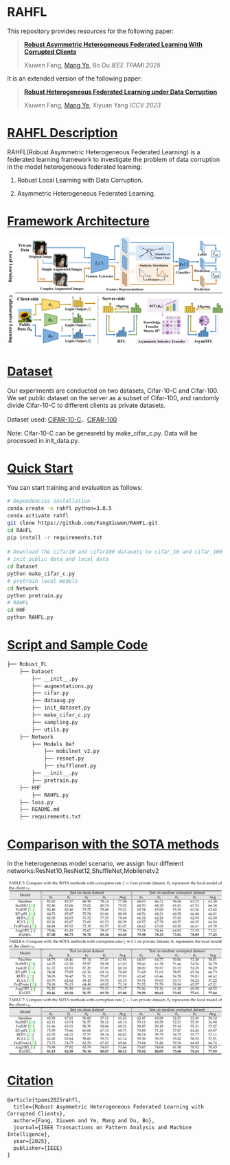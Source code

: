# RAHFL

This repository provides resources for the following paper:

> [**Robust Asymmetric Heterogeneous Federated Learning With Corrupted Clients**](https://ieeexplore.ieee.org/abstract/document/10833756)
> 
> Xiuwen Fang, [Mang Ye](https://marswhu.github.io/index.html), Bo Du *IEEE TPAMI 2025*

It is an extended version of the following paper:

> [**Robust Heterogeneous Federated Learning under Data Corruption**](https://openaccess.thecvf.com/content/ICCV2023/html/Fang_Robust_Heterogeneous_Federated_Learning_under_Data_Corruption_ICCV_2023_paper.html)
> 
> Xiuwen Fang, [Mang Ye](https://marswhu.github.io/index.html), Xiyuan Yang *ICCV 2023*

# [RAHFL Description](#contents)

RAHFL(Robust Asymmetric Heterogeneous Federated Learning) is a federated learning framework to investigate the problem of data corruption in the model heterogeneous federated learning:

1. Robust Local Learning with Data Corruption.

2. Asymmetric Heterogeneous Federated Learning.

# [Framework Architecture](#contents)

![](framework.png)

# [Dataset](#contents)

Our experiments are conducted on two datasets, Cifar-10-C and Cifar-100. We set public dataset on the server as a subset of Cifar-100, and randomly divide Cifar-10-C to different clients as private datasets.

Dataset used: [CIFAR-10-C](https://zenodo.org/records/2535967)、[CIFAR-100](http://www.cs.toronto.edu/~kriz/cifar.html)

Note: Cifar-10-C can be genearetd by make_cifar_c.py. Data will be processed in init_data.py.

# [Quick Start](#contents)

You can start training and evaluation as follows:

```bash
# Dependencies installation
conda create -n rahfl python=3.8.5
conda activate rahfl
git clone https://github.com/FangXiuwen/RAHFL.git
cd RAHFL
pip install -r requirements.txt

# Download the cifar10 and cifar100 datasets to cifar_10 and cifar_100 folders in Dataset
# init public data and local data
cd Dataset
python make_cifar_c.py
# pretrain local models
cd Network
python pretrain.py
# RAHFL
cd HHF
python RAHFL.py
```

# [Script and Sample Code](#contents)

```bash
├── Robust_FL
    ├── Dataset
        ├── __init__.py
        ├── augmentations.py
        ├── cifar.py
        ├── dataaug.py
        ├── init_dataset.py
        ├── make_cifar_c.py
        ├── sampling.py
        ├── utils.py
    ├── Network
        ├── Models_Def
            ├── mobilnet_v2.py
            ├── resnet.py
            ├── shufflenet.py
        ├── __init__.py
        ├── pretrain.py
    ├── HHF
        ├── RAHFL.py
    ├── loss.py
    ├── README.md
    ├── requirements.txt
```

# [Comparison with the SOTA methods](#contents)

In the heterogeneous model scenario, we assign four different networks:ResNet10,ResNet12,ShuffleNet,Mobilenetv2

![](methods_comparison.png)

# [Citation](#contents)

```citation
@article{tpami2025rahfl,
  title={Robust Asymmetric Heterogeneous Federated Learning with Corrupted Clients},
  author={Fang, Xiuwen and Ye, Mang and Du, Bo},
  journal={IEEE Transactions on Pattern Analysis and Machine Intelligence},
  year={2025},
  publisher={IEEE}
}
```
